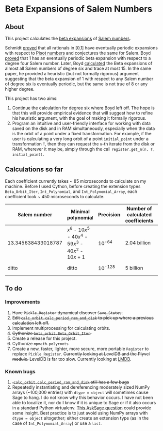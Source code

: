 # Beta Expansions of Salem Numbers

## About

This project calculates the [beta expansions](https://en.wikipedia.org/wiki/Non-integer_base_of_numeration) of [Salem numbers](https://en.wikipedia.org/wiki/Salem_number). 

Schmidt [proved](https://londmathsoc.onlinelibrary.wiley.com/doi/abs/10.1112/blms/12.4.269) that all rationals in [0,1] have eventually periodic expansions with respect to [Pisot numbers](https://en.wikipedia.org/wiki/Pisot%E2%80%93Vijayaraghavan_number) and conjectures the same for Salem. Boyd [proved](https://www.degruyter.com/document/doi/10.1515/9783110852790.57/html) that 1 has an eventually periodic beta expansion with respect to a degree four Salem number. Later, Boyd [calculated](https://www.ams.org/journals/mcom/1996-65-214/S0025-5718-96-00700-4/S0025-5718-96-00700-4.pdf) the Beta expansions of almost all Salem numbers of degree six and trace at most 15. In the same paper, he provided a heuristic (but not formally rigorous) argument suggesting that the beta expansion of 1 with respect to any Salem number of degree six is eventually periodic, but the same is not true of 8 or any higher degree.  

This project has two aims:

1. Continue the calculation for degree six where Boyd left off. The hope is that this will provide empirical evidence that will suggest how to refine his heuristic argument, with the goal of making it formally rigorous.
2. Program an intuitive and user-friendly interface for working with data saved on the disk and in RAM simultaneously, especially when the data is the orbit of a point under a fixed transformation. For example, if the user is calculating a very long orbit of a point `initial_point` under a transformation `T`, then they can request the `n`-th iterate from the disk or RAM, wherever it may be, simply through the call `register.get_n(n, T, initial_point)`.

## Calculations so far

Each coefficient currently takes ~ 85 microseconds to calculate on my machine. Before I used Cython, before creating the extension types `Beta_Orbit_Iter`, `Int_Polynomial`, and `Int_Polynomial_Array`, each coefficient took ~ 450 microseconds to calculate.

| Salem number       | Minimal polynomial                                                                                          | Precision        | Number of calculated coefficients | Status                                |
| -------------------|-------------------------------------------------------------------------------------------------------------|------------------|---------------------------------- | ------------------------------------- |
| 13.345638433018787 | *x*<sup>6</sup> - 10*x*<sup>5</sup> - 40*x*<sup>4</sup> - 59*x*<sup>3</sup> - 40*x*<sup>2</sup> - 10*x* + 1 | 10<sup>-64</sup> | 2.04 billion                      | terminated; orbit ran into an integer |
| ditto              | ditto                                                                                                       | 10<sup>-128</sup>| 5 billion                         | periodicity unknown                   |

## To do

### Improvements

1. ~~Have `Pickle_Register` dynamical discover `Save_State`s.~~
2. ~~Edit `calc_orbit.calc_period_ram_and_disk` to pick up where a previous calculation left off.~~
3. Implement multiprocessing for calculating orbits.
4. ~~Cythonize `beta_orbit.Beta_Orbit_Iter`.~~
5. Create a release for this project.
6. Cythonize `mpmath.polyroots`
7. Create a new, faster, lighter, more secure, more portable `Register` to replace `Pickle_Register`. ~~Currently looking at LevelDB and the Plyvel module.~~ LevelDB is far too slow. Currently looking at [LMDB](https://en.wikipedia.org/wiki/Lightning_Memory-Mapped_Database).

### Known bugs

1. ~~.`calc_orbit.calc_period_ram_and_disk` still has a few bugs~~
2. Repeatedly instantiating and dereferencing moderately sized NumPy arrays (~100,000 entries) with `dtype = object` will sometimes cause Sage to hang. I do not know why this behavior occurs. I have not been able to localize it, nor do I know if it is unique to Sage or if it also occurs in a standard Python virtualenv. [This AskSage question](https://ask.sagemath.org/question/53245/why-is-numpy-slower-inside-of-a-sage-notebook/) could provide some insight. Best practice is to just avoid using NumPy arrays with `dtype = object` altogether; either create an extension type (as in the case of `Int_Polynomial_Array`) or use a `list`.
